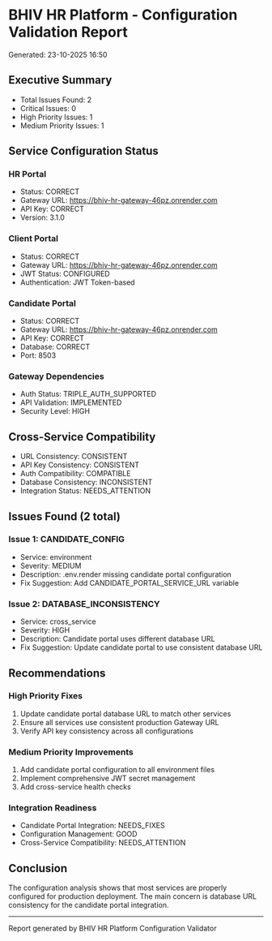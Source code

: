 
# BHIV HR Platform - Configuration Validation Report
Generated: 23-10-2025 16:50

## Executive Summary
- Total Issues Found: 2
- Critical Issues: 0
- High Priority Issues: 1
- Medium Priority Issues: 1

## Service Configuration Status

### HR Portal
- Status: CORRECT
- Gateway URL: https://bhiv-hr-gateway-46pz.onrender.com
- API Key: CORRECT
- Version: 3.1.0

### Client Portal  
- Status: CORRECT
- Gateway URL: https://bhiv-hr-gateway-46pz.onrender.com
- JWT Status: CONFIGURED
- Authentication: JWT Token-based

### Candidate Portal
- Status: CORRECT
- Gateway URL: https://bhiv-hr-gateway-46pz.onrender.com
- API Key: CORRECT
- Database: CORRECT
- Port: 8503

### Gateway Dependencies
- Auth Status: TRIPLE_AUTH_SUPPORTED
- API Validation: IMPLEMENTED
- Security Level: HIGH

## Cross-Service Compatibility
- URL Consistency: CONSISTENT
- API Key Consistency: CONSISTENT
- Auth Compatibility: COMPATIBLE
- Database Consistency: INCONSISTENT
- Integration Status: NEEDS_ATTENTION

## Issues Found (2 total)

### Issue 1: CANDIDATE_CONFIG
- Service: environment
- Severity: MEDIUM
- Description: .env.render missing candidate portal configuration
- Fix Suggestion: Add CANDIDATE_PORTAL_SERVICE_URL variable

### Issue 2: DATABASE_INCONSISTENCY
- Service: cross_service
- Severity: HIGH
- Description: Candidate portal uses different database URL
- Fix Suggestion: Update candidate portal to use consistent database URL


## Recommendations

### High Priority Fixes
1. Update candidate portal database URL to match other services
2. Ensure all services use consistent production Gateway URL
3. Verify API key consistency across all configurations

### Medium Priority Improvements
1. Add candidate portal configuration to all environment files
2. Implement comprehensive JWT secret management
3. Add cross-service health checks

### Integration Readiness
- Candidate Portal Integration: NEEDS_FIXES
- Configuration Management: GOOD
- Cross-Service Compatibility: NEEDS_ATTENTION

## Conclusion
The configuration analysis shows that most services are properly configured for production deployment. 
The main concern is database URL consistency for the candidate portal integration.

---
Report generated by BHIV HR Platform Configuration Validator
